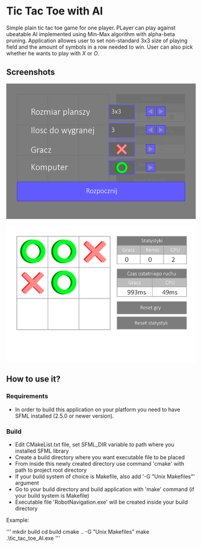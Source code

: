 # Tic Tac Toe with AI

Simple plain tic tac toe game for one player. PLayer can play against ubeatable AI implemented using Min-Max algorithm with alpha-beta pruning. Application allowes user to set non-standard 3x3 size of playing field 
and the amount of symbols in a row needed to win. User can also pick whether he wants to play with _X_ or _O_.

## Screenshots

![tic1](./docs/tic1.png)

![tic2](./docs/tic2.png)

## How to use it?

### Requirements

* In order to build this application on your platform you need to have SFML installed (2.5.0 or newer version).

### Build

* Edit CMakeList.txt file, set SFML_DIR variable to path where you installed SFML library
* Create a build directory where you want executable file to be placed
* From inside this newly created directory use command 'cmake' with path to project root directory
* If your build system of choice is Makefile, also add '-G "Unix Makefiles"' argument
* Go to your build directory and build application with 'make' command (if your build system is Makefile)
* Executable file 'RobotNavigation.exe' will be created inside your build directory

Example:

'''
mkdir build
cd build
cmake .. -G "Unix Makefiles"
make
.\tic_tac_toe_AI.exe
'''



